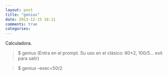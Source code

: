 ```yaml
---
layout: post
title: "genius"
date: 2013-12-15 16:11
comments: true
categories: 
---
```

Calculadora.

>$ genius (Entra en el prompt. Su uso en el clásico: 60*2, 100/5... exit para salir)

>$ genius –exec=50/2


